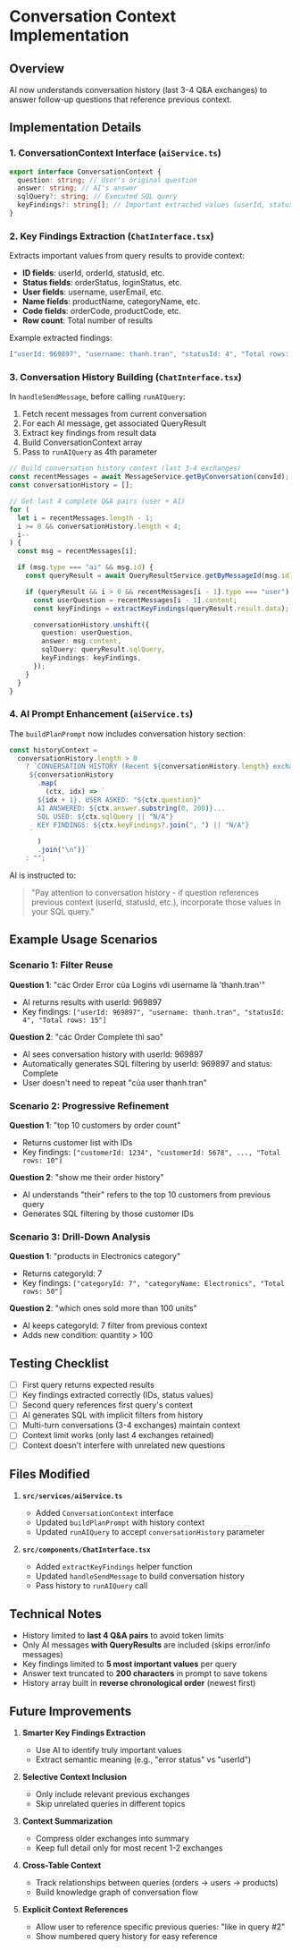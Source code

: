 # Conversation Context Implementation

## Overview

AI now understands conversation history (last 3-4 Q&A exchanges) to answer follow-up questions that reference previous context.

## Implementation Details

### 1. ConversationContext Interface (`aiService.ts`)

```typescript
export interface ConversationContext {
  question: string; // User's original question
  answer: string; // AI's answer
  sqlQuery?: string; // Executed SQL query
  keyFindings?: string[]; // Important extracted values (userId, statusId, etc.)
}
```

### 2. Key Findings Extraction (`ChatInterface.tsx`)

Extracts important values from query results to provide context:

- **ID fields**: userId, orderId, statusId, etc.
- **Status fields**: orderStatus, loginStatus, etc.
- **User fields**: username, userEmail, etc.
- **Name fields**: productName, categoryName, etc.
- **Code fields**: orderCode, productCode, etc.
- **Row count**: Total number of results

Example extracted findings:

```typescript
["userId: 969897", "username: thanh.tran", "statusId: 4", "Total rows: 15"];
```

### 3. Conversation History Building (`ChatInterface.tsx`)

In `handleSendMessage`, before calling `runAIQuery`:

1. Fetch recent messages from current conversation
2. For each AI message, get associated QueryResult
3. Extract key findings from result data
4. Build ConversationContext array
5. Pass to `runAIQuery` as 4th parameter

```typescript
// Build conversation history context (last 3-4 exchanges)
const recentMessages = await MessageService.getByConversation(convId);
const conversationHistory = [];

// Get last 4 complete Q&A pairs (user + AI)
for (
  let i = recentMessages.length - 1;
  i >= 0 && conversationHistory.length < 4;
  i--
) {
  const msg = recentMessages[i];

  if (msg.type === "ai" && msg.id) {
    const queryResult = await QueryResultService.getByMessageId(msg.id);

    if (queryResult && i > 0 && recentMessages[i - 1].type === "user") {
      const userQuestion = recentMessages[i - 1].content;
      const keyFindings = extractKeyFindings(queryResult.result.data);

      conversationHistory.unshift({
        question: userQuestion,
        answer: msg.content,
        sqlQuery: queryResult.sqlQuery,
        keyFindings: keyFindings,
      });
    }
  }
}
```

### 4. AI Prompt Enhancement (`aiService.ts`)

The `buildPlanPrompt` now includes conversation history section:

```typescript
const historyContext =
  conversationHistory.length > 0
    ? `CONVERSATION HISTORY (Recent ${conversationHistory.length} exchanges):
     ${conversationHistory
       .map(
         (ctx, idx) => `
       ${idx + 1}. USER ASKED: "${ctx.question}"
       AI ANSWERED: ${ctx.answer.substring(0, 200)}...
       SQL USED: ${ctx.sqlQuery || "N/A"}
       KEY FINDINGS: ${ctx.keyFindings?.join(", ") || "N/A"}
     `
       )
       .join("\n")}`
    : "";
```

AI is instructed to:

> "Pay attention to conversation history - if question references previous context (userId, statusId, etc.), incorporate those values in your SQL query."

## Example Usage Scenarios

### Scenario 1: Filter Reuse

**Question 1**: "các Order Error của Logins với username là 'thanh.tran'"

- AI returns results with userId: 969897
- Key findings: `["userId: 969897", "username: thanh.tran", "statusId: 4", "Total rows: 15"]`

**Question 2**: "các Order Complete thì sao"

- AI sees conversation history with userId: 969897
- Automatically generates SQL filtering by userId: 969897 and status: Complete
- User doesn't need to repeat "của user thanh.tran"

### Scenario 2: Progressive Refinement

**Question 1**: "top 10 customers by order count"

- Returns customer list with IDs
- Key findings: `["customerId: 1234", "customerId: 5678", ..., "Total rows: 10"]`

**Question 2**: "show me their order history"

- AI understands "their" refers to the top 10 customers from previous query
- Generates SQL filtering by those customer IDs

### Scenario 3: Drill-Down Analysis

**Question 1**: "products in Electronics category"

- Returns categoryId: 7
- Key findings: `["categoryId: 7", "categoryName: Electronics", "Total rows: 50"]`

**Question 2**: "which ones sold more than 100 units"

- AI keeps categoryId: 7 filter from previous context
- Adds new condition: quantity > 100

## Testing Checklist

- [ ] First query returns expected results
- [ ] Key findings extracted correctly (IDs, status values)
- [ ] Second query references first query's context
- [ ] AI generates SQL with implicit filters from history
- [ ] Multi-turn conversations (3-4 exchanges) maintain context
- [ ] Context limit works (only last 4 exchanges retained)
- [ ] Context doesn't interfere with unrelated new questions

## Files Modified

1. **`src/services/aiService.ts`**

   - Added `ConversationContext` interface
   - Updated `buildPlanPrompt` with history context
   - Updated `runAIQuery` to accept `conversationHistory` parameter

2. **`src/components/ChatInterface.tsx`**
   - Added `extractKeyFindings` helper function
   - Updated `handleSendMessage` to build conversation history
   - Pass history to `runAIQuery` call

## Technical Notes

- History limited to **last 4 Q&A pairs** to avoid token limits
- Only AI messages **with QueryResults** are included (skips error/info messages)
- Key findings limited to **5 most important values** per query
- Answer text truncated to **200 characters** in prompt to save tokens
- History array built in **reverse chronological order** (newest first)

## Future Improvements

1. **Smarter Key Findings Extraction**

   - Use AI to identify truly important values
   - Extract semantic meaning (e.g., "error status" vs "userId")

2. **Selective Context Inclusion**

   - Only include relevant previous exchanges
   - Skip unrelated queries in different topics

3. **Context Summarization**

   - Compress older exchanges into summary
   - Keep full detail only for most recent 1-2 exchanges

4. **Cross-Table Context**

   - Track relationships between queries (orders → users → products)
   - Build knowledge graph of conversation flow

5. **Explicit Context References**
   - Allow user to reference specific previous queries: "like in query #2"
   - Show numbered query history for easy reference
